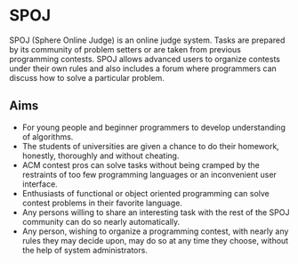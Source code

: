 # SPOJ

SPOJ (Sphere Online Judge) is an online judge system. Tasks are prepared by its community of problem setters or are taken from previous programming contests. SPOJ allows advanced users to organize contests under their own rules and also includes a forum where programmers can discuss how to solve a particular problem.

## Aims 

- For young people and beginner programmers to develop understanding of algorithms.
- The students of universities are given a chance to do their homework, honestly, thoroughly and without cheating.
- ACM contest pros can solve tasks without being cramped by the restraints of too few programming languages or an inconvenient user interface.
- Enthusiasts of functional or object oriented programming can solve contest problems in their favorite language.
- Any persons willing to share an interesting task with the rest of the SPOJ community can do so nearly automatically.
- Any person, wishing to organize a programming contest, with nearly any rules they may decide upon, may do so at any time they choose, without the help of system administrators.
